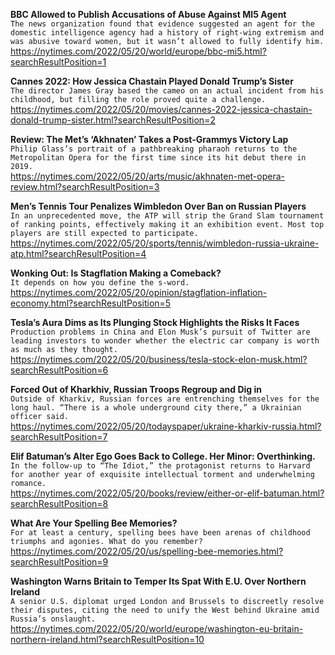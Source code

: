 **BBC Allowed to Publish Accusations of Abuse Against MI5 Agent**\
`The news organization found that evidence suggested an agent for the domestic intelligence agency had a history of right-wing extremism and was abusive toward women, but it wasn’t allowed to fully identify him.`\
https://nytimes.com/2022/05/20/world/europe/bbc-mi5.html?searchResultPosition=1

**Cannes 2022: How Jessica Chastain Played Donald Trump’s Sister**\
`The director James Gray based the cameo on an actual incident from his childhood, but filling the role proved quite a challenge.`\
https://nytimes.com/2022/05/20/movies/cannes-2022-jessica-chastain-donald-trump-sister.html?searchResultPosition=2

**Review: The Met’s ‘Akhnaten’ Takes a Post-Grammys Victory Lap**\
`Philip Glass’s portrait of a pathbreaking pharaoh returns to the Metropolitan Opera for the first time since its hit debut there in 2019.`\
https://nytimes.com/2022/05/20/arts/music/akhnaten-met-opera-review.html?searchResultPosition=3

**Men’s Tennis Tour Penalizes Wimbledon Over Ban on Russian Players**\
`In an unprecedented move, the ATP will strip the Grand Slam tournament of ranking points, effectively making it an exhibition event. Most top players are still expected to participate.`\
https://nytimes.com/2022/05/20/sports/tennis/wimbledon-russia-ukraine-atp.html?searchResultPosition=4

**Wonking Out: Is Stagflation Making a Comeback?**\
`It depends on how you define the s-word.`\
https://nytimes.com/2022/05/20/opinion/stagflation-inflation-economy.html?searchResultPosition=5

**Tesla’s Aura Dims as Its Plunging Stock Highlights the Risks It Faces**\
`Production problems in China and Elon Musk’s pursuit of Twitter are leading investors to wonder whether the electric car company is worth as much as they thought.`\
https://nytimes.com/2022/05/20/business/tesla-stock-elon-musk.html?searchResultPosition=6

**Forced Out of Kharkhiv, Russian Troops Regroup and Dig in**\
`Outside of Kharkiv, Russian forces are entrenching themselves for the long haul. “There is a whole underground city there,” a Ukrainian officer said.`\
https://nytimes.com/2022/05/20/todayspaper/ukraine-kharkiv-russia.html?searchResultPosition=7

**Elif Batuman’s Alter Ego Goes Back to College. Her Minor: Overthinking.**\
`In the follow-up to “The Idiot,” the protagonist returns to Harvard for another year of exquisite intellectual torment and underwhelming romance.`\
https://nytimes.com/2022/05/20/books/review/either-or-elif-batuman.html?searchResultPosition=8

**What Are Your Spelling Bee Memories?**\
`For at least a century, spelling bees have been arenas of childhood triumphs and agonies. What do you remember?`\
https://nytimes.com/2022/05/20/us/spelling-bee-memories.html?searchResultPosition=9

**Washington Warns Britain to Temper Its Spat With E.U. Over Northern Ireland**\
`A senior U.S. diplomat urged London and Brussels to discreetly resolve their disputes, citing the need to unify the West behind Ukraine amid Russia’s onslaught.`\
https://nytimes.com/2022/05/20/world/europe/washington-eu-britain-northern-ireland.html?searchResultPosition=10

